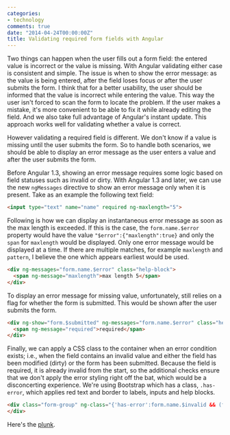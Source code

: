 ```yaml
---
categories:
- technology
comments: true
date: "2014-04-24T00:00:00Z"
title: Validating required form fields with Angular
---
```

Two things can happen when the user fills out a form field: the entered value is incorrect or the value is missing.  With Angular validating either case is consistent and simple.  The issue is when to show the error message: as the value is being entered, after the field loses focus or after the user submits the form.  I think that for a better usability, the user should be informed that the value is incorrect while entering the value.  This way the user isn't forced to scan the form to locate the problem.  If the user makes a mistake, it's more convenient to be able to fix it while already editing the field.  And we also take full advantage of Angular's instant update.  This approach works well for validating whether a value is correct.

However validating a required field is different.  We don't know if a value is missing until the user submits the form.  So to handle both scenarios, we should be able to display an error message as the user enters a value and after the user submits the form.

Before Angular 1.3, showing an error message requires some logic based on field statuses such as invalid or dirty.  With Angular 1.3 and later, we can use the new `ngMessages` directive to show an error message only when it is present.  Take as an example the following text field:

``` html
<input type="text" name="name" required ng-maxlength="5">
```

Following is how we can display an instantaneous error message as soon as the max length is exceeded.  If this is the case, the `form.name.$error` property would have the value `"$error":{"maxlength":true}` and only the `span` for `maxlength` would be displayed.  Only one error message would be displayed at a time.  If there are multiple matches, for example `maxlength` and `pattern`, I believe the one which appears earliest would be used.

``` html
<div ng-messages="form.name.$error" class="help-block">
  <span ng-message="maxlength">max length 5</span>
</div>
```

To display an error message for missing value, unfortunately, still relies on a flag for whether the form is submitted.  This would be shown after the user submits the form.
``` html
<div ng-show="form.$submitted" ng-messages="form.name.$error" class="help-block">
  <span ng-message="required">required</span>
</div>
```

Finally, we can apply a CSS class to the container when an error condition exists; i.e., when the field contains an invalid value and either the field has been modified (dirty) or the form has been submitted.  Because the field is required, it is already invalid from the start, so the additional checks ensure that we don't apply the error styling right off the bat, which would be a disconcerting experience.  We're using Bootstrap which has a class, `.has-error`, which applies red text and border to labels, inputs and help blocks.

``` html
<div class="form-group" ng-class="{'has-error':form.name.$invalid && (form.name.$dirty || form.$submitted)}">
</div>
```

Here's the [plunk](http://plnkr.co/edit/bB8mGsX6bHMZu4SvfCA2).
